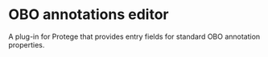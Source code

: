 # OBO annotations editor #

A plug-in for Protege that provides entry fields for standard OBO annotation properties.
